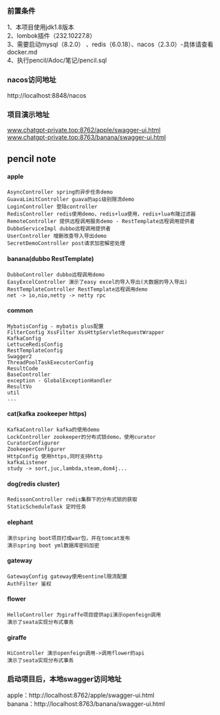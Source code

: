 ### 前置条件
1、本项目使用jdk1.8版本  
2、lombok插件（232.10227.8）  
3、需要启动mysql（8.2.0） 、redis（6.0.18）、nacos（2.3.0）-具体请查看docker.md  
4、执行pencil/Adoc/笔记/pencil.sql  

### nacos访问地址
http://localhost:8848/nacos  

### 项目演示地址
www.chatgpt-private.top:8762/apple/swagger-ui.html  
www.chatgpt-private.top:8763/banana/swagger-ui.html

## pencil note
#### apple
    AsyncController spring的异步任务demo
    GuavaLimitController guava的api级别限流demo
    LoginController 登陆controller
    RedisController redis使用demo，redis+lua使用，redis+lua布隆过滤器
    RemoteController 提供远程调用服务demo - RestTemplate远程调用提供者
    DubboServiceImpl dubbo远程调用提供者
    UserController 增删改查导入导出demo
    SecretDemoController post请求加密解密处理
#### banana(dubbo RestTemplate)
    DubboController dubbo远程调用demo
    EasyExcelController 演示了easy excel的导入导出(大数据的导入导出)
    RestTemplateController RestTemplate远程调用demo
    net -> io,nio,netty -> netty rpc
#### common
    MybatisConfig - mybatis plus配置
    FilterConfig XssFilter XssHttpServletRequestWrapper
    KafkaConfig
    LettuceRedisConfig
    RestTemplateConfig
    Swagger2
    ThreadPoolTaskExecutorConfig
    ResultCode
    BaseController
    exception - GlobalExceptionHandler
    ResultVo
    util
    ...
#### cat(kafka zookeeper https)
    KafkaController kafka的使用demo
    LockController zookeeper的分布式锁demo，使用curator
    CuratorConfigurer
    ZookeeperConfigurer
    HttpConfig 使用https,同时支持http
    kafkaListener
    study -> sort,juc,lambda,steam,dom4j...
#### dog(redis cluster)
    RedissonController redis集群下的分布式锁的获取
    StaticScheduleTask 定时任务
#### elephant
    演示spring boot项目打成war包，并在tomcat发布
    演示spring boot yml数据库密码加密
#### gateway
    GatewayConfig gateway使用sentinel限流配置
    AuthFilter 鉴权
#### flower
    HelloController 为giraffe项目提供api演示openfeign调用
    演示了seata实现分布式事务
#### giraffe
    HiController 演示openfeign调用->调用flower的api
    演示了seata实现分布式事务

### 启动项目后，本地swagger访问地址
apple：http://localhost:8762/apple/swagger-ui.html  
banana：http://localhost:8763/banana/swagger-ui.html